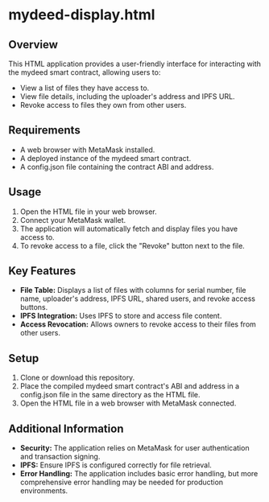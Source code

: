 
# mydeed-display.html

## Overview

This HTML application provides a user-friendly interface for interacting with the mydeed smart contract, allowing users to:

- View a list of files they have access to.
- View file details, including the uploader's address and IPFS URL.
- Revoke access to files they own from other users.

## Requirements

- A web browser with MetaMask installed.
- A deployed instance of the mydeed smart contract.
- A config.json file containing the contract ABI and address.

## Usage

1. Open the HTML file in your web browser.
2. Connect your MetaMask wallet.
3. The application will automatically fetch and display files you have access to.
4. To revoke access to a file, click the "Revoke" button next to the file.

## Key Features

- **File Table:** Displays a list of files with columns for serial number, file name, uploader's address, IPFS URL, shared users, and revoke access buttons.
- **IPFS Integration:** Uses IPFS to store and access file content.
- **Access Revocation:** Allows owners to revoke access to their files from other users.

## Setup

1. Clone or download this repository.
2. Place the compiled mydeed smart contract's ABI and address in a config.json file in the same directory as the HTML file.
3. Open the HTML file in a web browser with MetaMask connected.

## Additional Information

- **Security:** The application relies on MetaMask for user authentication and transaction signing.
- **IPFS:** Ensure IPFS is configured correctly for file retrieval.
- **Error Handling:** The application includes basic error handling, but more comprehensive error handling may be needed for production environments.